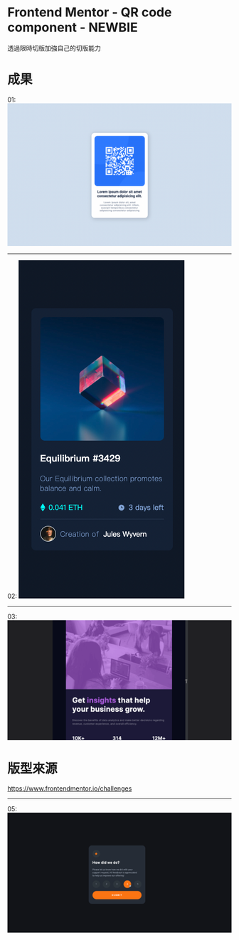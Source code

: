 # Frontend Mentor - QR code component - NEWBIE
透過限時切版加強自己的切版能力
# 成果
01: 
![GITHUB]( https://github.com/yunimm/CSS-exercise/blob/main/01-qr-code-component-main/final.png?raw=true)
***
02: 
![GITHUB]( https://github.com/yunimm/CSS-exercise/blob/main/02-nft-preview-card-component-main/final.png?raw=true)
***
03:
![GITHUB](https://github.com/yunimm/CSS-exercise/blob/main/03-stats-preview-card-component-main/final.gif?raw=true)
# 版型來源
https://www.frontendmentor.io/challenges
***
05:
![GITHUB](https://github.com/yunimm/CSS-exercise/blob/main/05-interactive-rating-component-main/final.gif)
